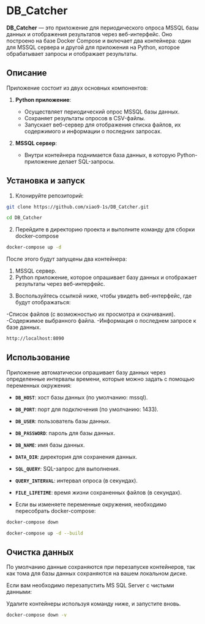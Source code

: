 # DB_Catcher

**DB_Catcher** — это приложение для периодического опроса MSSQL базы данных и отображения результатов через веб-интерфейс. Оно построено на базе Docker Compose и включает два контейнера: один для MSSQL сервера и другой для приложения на Python, которое обрабатывает запросы и отображает результаты.

## Описание

Приложение состоит из двух основных компонентов:

1. **Python приложение**:
   - Осуществляет периодический опрос MSSQL базы данных.
   - Сохраняет результаты опросов в CSV-файлы.
   - Запускает веб-сервер для отображения списка файлов, их содержимого и информации о последних запросах.

2. **MSSQL сервер**:
   - Внутри контейнера поднимается база данных, в которую Python-приложение делает SQL-запросы.

## Установка и запуск

1. Клонируйте репозиторий:

```bash
git clone https://github.com/xiao9-1s/DB_Catcher.git
```
```bash
cd DB_Catcher
```

2. Перейдите в директорию проекта и выполните команду для сборки docker-compose

```bash
docker-compose up -d
```

После этого будут запущены два контейнера:

1) MSSQL сервер.
2) Python приложение, которое опрашивает базу данных и отображает результаты через веб-интерфейс.

3. Воспользуйтесь ссылкой ниже, чтобы увидеть веб-интерфейс, где будут отображаться:

-Список файлов (с возможностью их просмотра и скачивания).
-Содержимое выбранного файла.
-Информация о последнем запросе к базе данных.

```bash
http://localhost:8090
```

## Использование

Приложение автоматически опрашивает базу данных через определенные интервалы времени, которые можно задать с помощью переменных окружения:

- **`DB_HOST`**: хост базы данных (по умолчанию: mssql).
- **`DB_PORT`**: порт для подключения (по умолчанию: 1433).
- **`DB_USER`**: пользователь базы данных.
- **`DB_PASSWORD`**: пароль для базы данных.
- **`DB_NAME`**: имя базы данных.
- **`DATA_DIR`**: директория для сохранения данных.
- **`SQL_QUERY`**: SQL-запрос для выполнения.
- **`QUERY_INTERVAL`**: интервал опроса (в секундах).
- **`FILE_LIFETIME`**: время жизни сохраненных файлов (в секундах).

- Если вы изменяете переменные окружения, необходимо пересобрать docker-compose:

```bash
docker-compose down
```
```bash
docker-compose up -d --build
```

## Очистка данных

По умолчанию данные сохраняются при перезапуске контейнеров, так как тома для базы данных сохраняются на вашем локальном диске.

Если вам необходимо перезапустить MS SQL Server с чистыми данными:

Удалите контейнеры используя команду ниже, и запустите вновь.
```bash
docker-compose down -v
```

